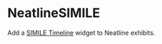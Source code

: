 # NeatlineSIMILE

Add a [SIMILE Timeline](http://www.simile-widgets.org/timeline/) widget to Neatline exhibits.
